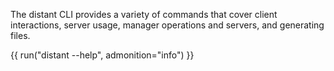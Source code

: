 The distant CLI provides a variety of commands that cover client interactions,
server usage, manager operations and servers, and generating files.

{{ run("distant --help", admonition="info") }}
